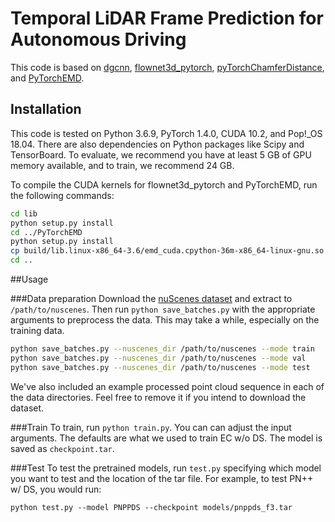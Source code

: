 # Temporal LiDAR Frame Prediction for Autonomous Driving

This code is based on [dgcnn](https://github.com/WangYueFt/dgcnn), 
[flownet3d_pytorch](https://github.com/hyangwinter/flownet3d_pytorch), 
[pyTorchChamferDistance](https://github.com/chrdiller/pyTorchChamferDistance),
and [PyTorchEMD](https://github.com/daerduoCarey/PyTorchEMD).

## Installation
This code is tested on Python 3.6.9, PyTorch 1.4.0, CUDA 10.2, and Pop!_OS 18.04. 
There are also dependencies on Python packages like Scipy and TensorBoard. 
To evaluate, we recommend you have at least 5 GB of GPU memory available,
and to train, we recommend 24 GB.  

To compile the CUDA kernels for flownet3d_pytorch and PyTorchEMD, 
run the following commands:
```bash
cd lib
python setup.py install
cd ../PyTorchEMD
python setup.py install
cp build/lib.linux-x86_64-3.6/emd_cuda.cpython-36m-x86_64-linux-gnu.so .
cd ..
```
##Usage

###Data preparation
Download the [nuScenes dataset](nuscenes.org) and extract to `/path/to/nuscenes`. 
Then run `python save_batches.py` with the appropriate arguments to preprocess the data. 
This may take a while, especially on the training data. 
```bash
python save_batches.py --nuscenes_dir /path/to/nuscenes --mode train
python save_batches.py --nuscenes_dir /path/to/nuscenes --mode val
python save_batches.py --nuscenes_dir /path/to/nuscenes --mode test
```
We've also included an example processed point cloud sequence in each of the data directories.
Feel free to remove it if you intend to download the dataset.

###Train
To train, run `python train.py`. You can can adjust the input arguments.
The defaults are what we used to train EC w/o DS. The model is saved as `checkpoint.tar`. 

###Test
To test the pretrained models, run `test.py` specifying
which model you want to test and the location of the tar file.
For example, to test PN++ w/ DS, you would run:
```
python test.py --model PNPPDS --checkpoint models/pnppds_f3.tar 
```

